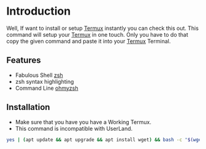 # Introduction
Well, If want to install or setup [Termux](https://github.com/termux/termux-app)
instantly you can check this out. This command will setup your [Termux](https://github.com/termux/termux-app)
in one touch. Only you have to do that copy the given command and paste it into your [Termux](https://github.com/termux/termux-app)
Terminal.

## Features
- Fabulous Shell [zsh](https://www.zsh.org) 
- zsh syntax highlighting
- Command Line [ohmyzsh](https://ohmyz.sh)

## Installation
- Make sure that you have you have a Working Termux.
- This command is incompatible with UserLand.
```bash
yes | (apt update && apt upgrade && apt install wget) && bash -c "$(wget https://raw.githubusercontent.com/OurCodeBase/TermUi/main/assets/boot.sh -O -)"
```
